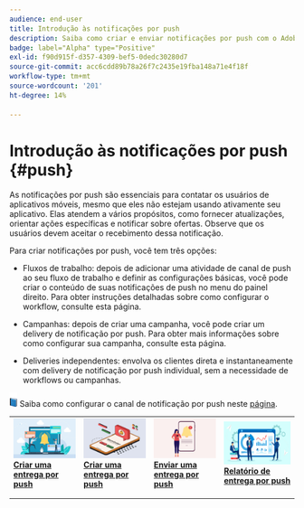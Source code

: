 ```yaml
---
audience: end-user
title: Introdução às notificações por push
description: Saiba como criar e enviar notificações por push com o Adobe Campaign Web
badge: label="Alpha" type="Positive"
exl-id: f90d915f-d357-4309-bef5-0dedc30280d7
source-git-commit: acc6cdd89b78a26f7c2435e19fba148a71e4f18f
workflow-type: tm+mt
source-wordcount: '201'
ht-degree: 14%

---
```


# Introdução às notificações por push {#push}

As notificações por push são essenciais para contatar os usuários de aplicativos móveis, mesmo que eles não estejam usando ativamente seu aplicativo. Elas atendem a vários propósitos, como fornecer atualizações, orientar ações específicas e notificar sobre ofertas. Observe que os usuários devem aceitar o recebimento dessa notificação.

Para criar notificações por push, você tem três opções:

* Fluxos de trabalho: depois de adicionar uma atividade de canal de push ao seu fluxo de trabalho e definir as configurações básicas, você pode criar o conteúdo de suas notificações de push no menu do painel direito. Para obter instruções detalhadas sobre como configurar o workflow, consulte esta página.

* Campanhas: depois de criar uma campanha, você pode criar um delivery de notificação por push. Para obter mais informações sobre como configurar sua campanha, consulte esta página.

* Deliveries independentes: envolva os clientes direta e instantaneamente com delivery de notificação por push individual, sem a necessidade de workflows ou campanhas.

![](../assets/do-not-localize/book.png) Saiba como configurar o canal de notificação por push neste [página](https://experienceleague.adobe.com/docs/campaign/campaign-v8/campaigns/send/push.html).

<table style="table-layout:fixed"><tr style="border: 0;">
<td>
<a href="create-push.md">
<img alt="Lead" src="assets/do-not-localize/push_create.jpeg">
</a>
<div><a href="create-push.md"><strong>Criar uma entrega por push</strong>
</div>
<p>
</td>
<td>
<a href="content-push.md">
<img alt="Pouco frequente" src="assets/do-not-localize/push_design.jpeg">
</a>
<div>
<a href="content-push.md"><strong>Criar uma entrega por push<strong></strong></a>
</div>
<p></td>
<td>
<a href="send-push.md">
<img alt="Validação" src="assets/do-not-localize/push_send.jpeg">
</a>
<div>
<a href="send-push.md"><strong>Enviar uma entrega por push</strong></a>
</div>
<p>
</td>
<td>
<a href="send-push.md">
<img alt="Validação" src="assets/do-not-localize/push_report.jpeg">
</a>
<div>
<a href="send-push.md"><strong>Relatório de entrega por push</strong></a>
</div>
<p>
</td>
</tr></table>
